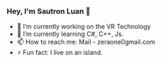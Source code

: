 ### Hey, I'm Sautron Luan 👋

- 🔭 I’m currently working on the VR Technology
- 🌱 I’m currently learning C#, C++, Js.
- 📫 How to reach me: Mail - zeraone0gmail.com
- ⚡ Fun fact: I live on an island.
